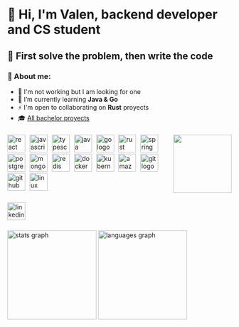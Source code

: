 <h1 align="left">👋 Hi, I'm Valen, backend developer and CS student</h1>

## 🎯 First solve the problem, then write the code

### 👾 About me:  
- 💼 I'm not working but I am looking for one  
- 🌱 I’m currently learning **Java & Go**  
- ⚡ I'm open to collaborating on **Rust** proyects
- 🎓 [All bachelor proyects](https://github.com/stars/valrichter/lists/projectos-de-la-carrera)

###

<img align="right" height="131" src="https://external-content.duckduckgo.com/iu/?u=https%3A%2F%2Fmedia.tenor.com%2F1Y42Mgr57SUAAAAM%2Fthis-is-fine.gif&f=1&nofb=1&ipt=2c303e4a129339abbdcea88a1042f201d8a6b5c78a7c475426544b4a2c940146&ipo=images"  />

###

<div align="left">
  <img src="https://cdn.simpleicons.org/react/61DAFB" height="40" alt="react logo"  />
  <img width="2" />
  <img src="https://cdn.simpleicons.org/javascript/F7DF1E" height="40" alt="javascript logo"  />
  <img width="2" />
  <img src="https://cdn.simpleicons.org/typescript/3178C6" height="40" alt="typescript logo"  />
  <img width="2" />
  <img src="https://cdn.jsdelivr.net/gh/devicons/devicon/icons/java/java-plain.svg" height="40" alt="java logo"  />
  <img width="2" />
  <img src="https://cdn.simpleicons.org/go/00ADD8" height="40" alt="go logo"  />
  <img width="2" />
  <img src="https://cdn.simpleicons.org/rust/000000" height="40" alt="rust logo"  />
  <img width="2" />
  <img src="https://cdn.simpleicons.org/spring/6DB33F" height="40" alt="spring logo"  />
  <img width="2" />
  <img src="https://cdn.simpleicons.org/postgresql/4169E1" height="40" alt="postgresql logo"  />
  <img width="2" />
  <img src="https://cdn.simpleicons.org/mongodb/47A248" height="40" alt="mongodb logo"  />
  <img width="2" />
  <img src="https://cdn.simpleicons.org/redis/DC382D" height="40" alt="redis logo"  />
  <img width="2" />
  <img src="https://cdn.simpleicons.org/docker/2496ED" height="40" alt="docker logo"  />
  <img width="2" />
  <img src="https://cdn.simpleicons.org/kubernetes/326CE5" height="40" alt="kubernetes logo"  />
  <img width="2" />
  <img src="https://cdn.simpleicons.org/amazonaws/232F3E" height="40" alt="amazonwebservices logo"  />
  <img width="2" />
  <img src="https://cdn.simpleicons.org/git/F05032" height="40" alt="git logo"  />
  <img width="2" />
  <img src="https://cdn.simpleicons.org/github/181717" height="40" alt="github logo"  />
  <img width="2" />
  <img src="https://cdn.simpleicons.org/linux/FCC624" height="40" alt="linux logo"  />
</div>

###

<div align="left">
  <a href="https://www.linkedin.com/in/valrichter/" target="_blank">
    <img src="https://img.shields.io/static/v1?message=valrichter&logo=linkedin&label=&color=0077B5&logoColor=white&labelColor=gray&style=for-the-badge" height="40" alt="linkedin logo"  />
  </a>
</div>

###

<div align="left">
  <img src="https://github-readme-stats.vercel.app/api?username=valrichter&hide_title=false&hide_rank=true&show_icons=true&include_all_commits=true&count_private=true&disable_animations=false&theme=dracula&locale=en&hide_border=true&order=1" height="200" alt="stats graph"  />
  <img src="https://github-readme-stats.vercel.app/api/top-langs?username=valrichter&locale=en&hide_title=true&layout=compact&card_width=320&langs_count=10&theme=dracula&hide_border=true&order=2" height="200" alt="languages graph"  />
</div>

###
